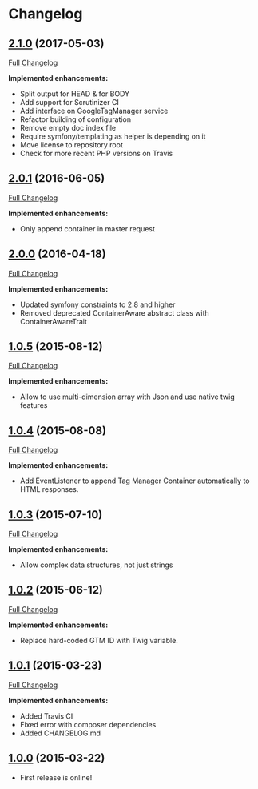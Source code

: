 # Changelog

## [2.1.0](https://github.com/xyNNN/GoogleTagManagerBundle/tree/2.1.0) (2017-05-03)

[Full Changelog](https://github.com/xyNNN/GoogleTagManagerBundle/compare/2.0.1...2.1.0)

**Implemented enhancements:**

- Split output for HEAD & for BODY
- Add support for Scrutinizer CI
- Add interface on GoogleTagManager service
- Refactor building of configuration
- Remove empty doc index file
- Require symfony/templating as helper is depending on it
- Move license to repository root
- Check for more recent PHP versions on Travis 

## [2.0.1](https://github.com/xyNNN/GoogleTagManagerBundle/tree/2.0.1) (2016-06-05)

[Full Changelog](https://github.com/xyNNN/GoogleTagManagerBundle/compare/2.0.0...2.0.1)

**Implemented enhancements:**

- Only append container in master request

## [2.0.0](https://github.com/xyNNN/GoogleTagManagerBundle/tree/2.0.0) (2016-04-18)

[Full Changelog](https://github.com/xyNNN/GoogleTagManagerBundle/compare/1.0.5...2.0.0)

**Implemented enhancements:**

- Updated symfony constraints to 2.8 and higher
- Removed deprecated ContainerAware abstract class with ContainerAwareTrait

## [1.0.5](https://github.com/xyNNN/GoogleTagManagerBundle/tree/1.0.5) (2015-08-12)

[Full Changelog](https://github.com/xyNNN/GoogleTagManagerBundle/compare/1.0.4...1.0.5)

**Implemented enhancements:**

- Allow to use multi-dimension array with Json and use native twig features

## [1.0.4](https://github.com/xyNNN/GoogleTagManagerBundle/tree/1.0.4) (2015-08-08)

[Full Changelog](https://github.com/xyNNN/GoogleTagManagerBundle/compare/1.0.3...1.0.4)

**Implemented enhancements:**

- Add EventListener to append Tag Manager Container automatically to HTML responses.

## [1.0.3](https://github.com/xyNNN/GoogleTagManagerBundle/tree/1.0.3) (2015-07-10)

[Full Changelog](https://github.com/xyNNN/GoogleTagManagerBundle/compare/1.0.2...1.0.3)

**Implemented enhancements:**

- Allow complex data structures, not just strings

## [1.0.2](https://github.com/xyNNN/GoogleTagManagerBundle/tree/1.0.2) (2015-06-12)

[Full Changelog](https://github.com/xyNNN/GoogleTagManagerBundle/compare/1.0.1...1.0.2)

**Implemented enhancements:**

- Replace hard-coded GTM ID with Twig variable.

## [1.0.1](https://github.com/xyNNN/GoogleTagManagerBundle/tree/1.0.1) (2015-03-23)

[Full Changelog](https://github.com/xyNNN/GoogleTagManagerBundle/compare/1.0.0...1.0.1)

**Implemented enhancements:**

- Added Travis CI
- Fixed error with composer dependencies
- Added CHANGELOG.md

## [1.0.0](https://github.com/xyNNN/GoogleTagManagerBundle/tree/1.0.0) (2015-03-22)

- First release is online!